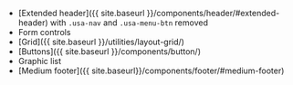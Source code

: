 - [Extended header]({{ site.baseurl }}/components/header/#extended-header) with `.usa-nav` and `.usa-menu-btn` removed
- Form controls
- [Grid]({{ site.baseurl }}/utilities/layout-grid/)
- [Buttons]({{ site.baseurl }}/components/button/)
- Graphic list
- [Medium footer]({{ site.baseurl}}/components/footer/#medium-footer)
